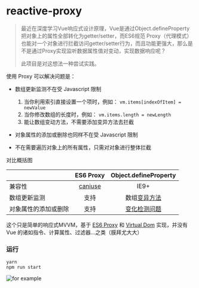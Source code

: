 # reactive-proxy

> 最近在深度学习Vue响应式设计原理，Vue是通过Object.defineProperty把对象上的属性全部转化为getter/setter，而ES6规范 Proxy（代理模式）也能对一个对象进行拦截访问getter/setter行为，而且功能更强大，那么是不是通过Proxy实现监听数据属性值对变动，实现数据响应呢？
>
> 此项目是对这想法一种尝试实践。

使用 Proxy 可以解决问题是：

- 数组更新监测不在受 Javascript 限制
  1. 当你利用索引直接设置一个项时，例如： `vm.items[indexOfItem] = newValue`
  2. 当你修改数组的长度时，例如： `vm.items.length = newLength`
  3. 能让数组变动方法，不需要添加变异方法去拦截


- 对象属性的添加或删除也同样不在受 Javascript 限制
- 不在需要遍历对象上的所有属性，只需对对象进行整体拦截
  ​

对比概括图

|            |                ES6 Proxy                 |          Object.defineProperty           |
| :--------- | :--------------------------------------: | :--------------------------------------: |
| 兼容性        | [caniuse](http://caniuse.com/#search=Proxy) |                   IE9+                   |
| 数组更新监测     |                    支持                    | 数组[变异方法](https://cn.vuejs.org/v2/guide/list.html#变异方法) |
| 对象属性的添加或删除 |                    支持                    | [变化检测问题](https://cn.vuejs.org/v2/guide/reactivity.html#变化检测问题) |



这个只是简单的响应式MVVM，基于 [ES6 Proxy](https://developer.mozilla.org/en-US/docs/Web/JavaScript/Reference/Global_Objects/Proxy) 和 [Virtual Dom](https://github.com/Matt-Esch/virtual-dom) 实现，并没有 Vue 的诸如指令、计算属性、过滤器…之类（膜拜尤大大）



### 运行

```
yarn
npm run start
```

![for example](https://cloud.githubusercontent.com/assets/3281438/23602334/0627dea0-028b-11e7-8b54-98cb2a77d24c.jpg)
